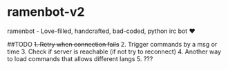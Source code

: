 # ramenbot-v2
ramenbot - Love-filled, handcrafted, bad-coded, python irc bot ❤

##TODO
~~1. Retry when connection fails~~
2. Trigger commands by a msg or time
3. Check if server is reachable (if not try to reconnect)
4. Another way to load commands that allows different langs
5. ???
